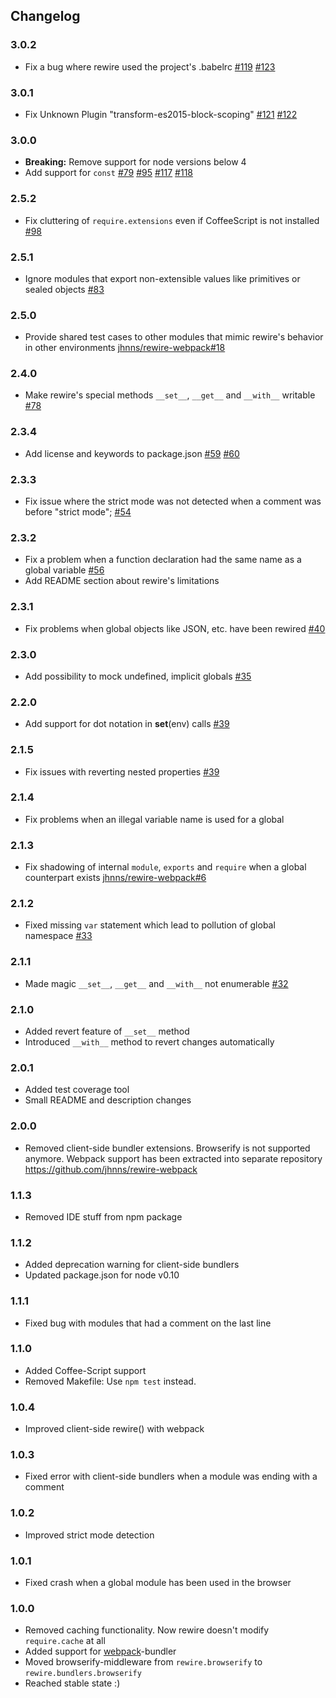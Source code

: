 Changelog
---------

### 3.0.2
- Fix a bug where rewire used the project's .babelrc [#119](https://github.com/jhnns/rewire/issues/119) [#123](https://github.com/jhnns/rewire/pull/123)

### 3.0.1
- Fix Unknown Plugin "transform-es2015-block-scoping" [#121](https://github.com/jhnns/rewire/issues/121) [#122](https://github.com/jhnns/rewire/pull/122)

### 3.0.0
- **Breaking:** Remove support for node versions below 4
- Add support for `const` [#79](https://github.com/jhnns/rewire/issues/79) [#95](https://github.com/jhnns/rewire/issues/95) [#117](https://github.com/jhnns/rewire/pull/117) [#118](https://github.com/jhnns/rewire/pull/118)

### 2.5.2
- Fix cluttering of `require.extensions` even if CoffeeScript is not installed [#98](https://github.com/jhnns/rewire/pull/98)

### 2.5.1
- Ignore modules that export non-extensible values like primitives or sealed objects [#83](https://github.com/jhnns/rewire/pull/83)

### 2.5.0
- Provide shared test cases to other modules that mimic rewire's behavior in other environments [jhnns/rewire-webpack#18](https://github.com/jhnns/rewire-webpack/pull/18)

### 2.4.0
- Make rewire's special methods `__set__`, `__get__` and `__with__` writable [#78](https://github.com/jhnns/rewire/pull/78)

### 2.3.4
- Add license and keywords to package.json [#59](https://github.com/jhnns/rewire/issues/59) [#60](https://github.com/jhnns/rewire/issues/60)

### 2.3.3
- Fix issue where the strict mode was not detected when a comment was before "strict mode"; [#54](https://github.com/jhnns/rewire/issues/54)

### 2.3.2
- Fix a problem when a function declaration had the same name as a global variable [#56](https://github.com/jhnns/rewire/issues/56)
- Add README section about rewire's limitations

### 2.3.1
- Fix problems when global objects like JSON, etc. have been rewired [#40](https://github.com/jhnns/rewire/issues/40)

### 2.3.0
- Add possibility to mock undefined, implicit globals [#35](https://github.com/jhnns/rewire/issues/35)

### 2.2.0
- Add support for dot notation in __set__(env) calls [#39](https://github.com/jhnns/rewire/issues/39)

### 2.1.5
- Fix issues with reverting nested properties [#39](https://github.com/jhnns/rewire/issues/39)

### 2.1.4
- Fix problems when an illegal variable name is used for a global

### 2.1.3
- Fix shadowing of internal `module`, `exports` and `require` when a global counterpart exists [jhnns/rewire-webpack#6](https://github.com/jhnns/rewire-webpack/pull/6)

### 2.1.2
- Fixed missing `var` statement which lead to pollution of global namespace [#33](https://github.com/jhnns/rewire/pull/33)

### 2.1.1
- Made magic `__set__`, `__get__` and `__with__` not enumerable [#32](https://github.com/jhnns/rewire/pull/32)

### 2.1.0
- Added revert feature of `__set__` method
- Introduced `__with__` method to revert changes automatically

### 2.0.1
- Added test coverage tool
- Small README and description changes

### 2.0.0
- Removed client-side bundler extensions. Browserify is not supported anymore. Webpack support has been extracted
  into separate repository https://github.com/jhnns/rewire-webpack

### 1.1.3
- Removed IDE stuff from npm package

### 1.1.2
- Added deprecation warning for client-side bundlers
- Updated package.json for node v0.10

### 1.1.1
- Fixed bug with modules that had a comment on the last line

### 1.1.0
- Added Coffee-Script support
- Removed Makefile: Use `npm test` instead.

### 1.0.4
- Improved client-side rewire() with webpack

### 1.0.3
- Fixed error with client-side bundlers when a module was ending with a comment

### 1.0.2
- Improved strict mode detection

### 1.0.1
- Fixed crash when a global module has been used in the browser

### 1.0.0
- Removed caching functionality. Now rewire doesn't modify `require.cache` at all
- Added support for [webpack](https://github.com/webpack/webpack)-bundler
- Moved browserify-middleware from `rewire.browserify` to `rewire.bundlers.browserify`
- Reached stable state :)
